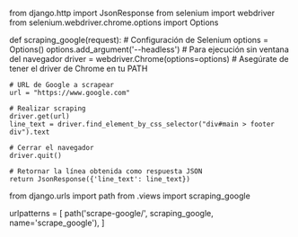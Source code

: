 from django.http import JsonResponse
from selenium import webdriver
from selenium.webdriver.chrome.options import Options

def scraping_google(request):
    # Configuración de Selenium
    options = Options()
    options.add_argument('--headless')  # Para ejecución sin ventana del navegador
    driver = webdriver.Chrome(options=options)  # Asegúrate de tener el driver de Chrome en tu PATH

    # URL de Google a scrapear
    url = "https://www.google.com"

    # Realizar scraping
    driver.get(url)
    line_text = driver.find_element_by_css_selector("div#main > footer div").text

    # Cerrar el navegador
    driver.quit()

    # Retornar la línea obtenida como respuesta JSON
    return JsonResponse({'line_text': line_text})





from django.urls import path
from .views import scraping_google

urlpatterns = [
    path('scrape-google/', scraping_google, name='scrape_google'),
]
